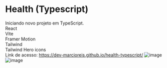 # Health (Typescript)
Iniciando novo projeto em TypeScript.<br>
React<br>
Vite<br>
Framer Motion<br>
Tailwind<br>
Tailwind Hero icons<br>
Link de acesso: https://dev-marcioreis.github.io/health-typescript/
![image](https://user-images.githubusercontent.com/122680054/219070825-4e4ca05a-969a-47ea-ab1e-7c537d0f0130.png)
![image](https://user-images.githubusercontent.com/122680054/219071265-877ac557-0316-4f61-bd16-339026600d64.png)


